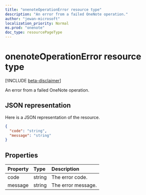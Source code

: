 ```yaml
---
title: "onenoteOperationError resource type"
description: "An error from a failed OneNote operation."
author: "jewan-microsoft"
localization_priority: Normal
ms.prod: "onenote"
doc_type: resourcePageType
---
```


# onenoteOperationError resource type

[!INCLUDE [beta-disclaimer](../../includes/beta-disclaimer.md)]

An error from a failed OneNote operation.

## JSON representation

Here is a JSON representation of the resource.

<!-- {
  "blockType": "resource",
  "optionalProperties": [

  ],
  "@odata.type": "microsoft.graph.onenoteOperationError"
}-->

```json
{
  "code": "string",
  "message": "string"
}

```
## Properties
| Property	   | Type	|Description|
|:---------------|:--------|:----------|
|code|string|The error code.|
|message|string|The error message.|

<!-- uuid: 8fcb5dbc-d5aa-4681-8e31-b001d5168d79
2015-10-25 14:57:30 UTC -->
<!--
{
  "type": "#page.annotation",
  "description": "onenoteOperationError resource",
  "keywords": "",
  "section": "documentation",
  "tocPath": "",
  "suppressions": []
}
-->
